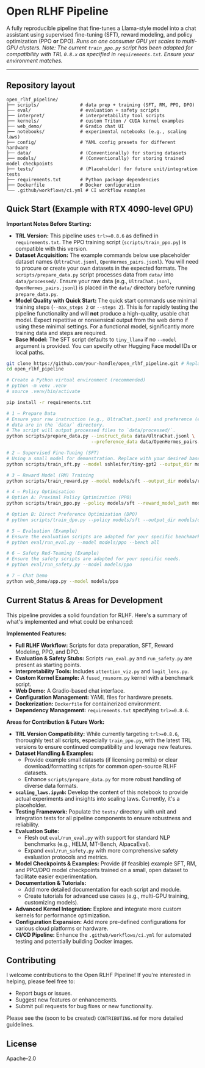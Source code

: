 # Open RLHF Pipeline

A fully reproducible pipeline that fine-tunes a Llama-style model into a chat assistant using supervised fine-tuning (SFT), reward modeling, and policy optimization (PPO **or** DPO).
*Runs on one consumer GPU yet scales to multi-GPU clusters.*
*Note: The current `train_ppo.py` script has been adapted for compatibility with TRL `0.8.x` as specified in `requirements.txt`. Ensure your environment matches.*

---
## Repository layout
```text
open_rlhf_pipeline/
├── scripts/               # data prep + training (SFT, RM, PPO, DPO)
├── eval/                  # evaluation + safety scripts
├── interpret/             # interpretability tool scripts
├── kernels/               # custom Triton / CUDA kernel examples
├── web_demo/              # Gradio chat UI
├── notebooks/             # experimental notebooks (e.g., scaling laws)
├── config/                # YAML config presets for different hardware
├── data/                  # (Conventionally) for storing datasets
├── models/                # (Conventionally) for storing trained model checkpoints
├── tests/                 # (Placeholder) for future unit/integration tests
├── requirements.txt       # Python package dependencies
├── Dockerfile             # Docker configuration
└── .github/workflows/ci.yml # CI workflow examples
```

## Quick Start (Example with RTX 4090-level GPU)

**Important Notes Before Starting:**
*   **TRL Version:** This pipeline uses `trl>=0.8.6` as defined in `requirements.txt`. The PPO training script (`scripts/train_ppo.py`) is compatible with this version.
*   **Dataset Acquisition:** The example commands below use placeholder dataset names (`UltraChat.jsonl`, `OpenHermes_pairs.jsonl`). You will need to procure or create your own datasets in the expected formats. The `scripts/prepare_data.py` script processes data from `data/` into `data/processed/`. Ensure your raw data (e.g., `UltraChat.jsonl`, `OpenHermes_pairs.jsonl`) is placed in the `data/` directory before running `prepare_data.py`.
*   **Model Quality with Quick Start:** The quick start commands use minimal training steps (`--max_steps 2` or `--steps 2`). This is for rapidly testing the pipeline functionality and will **not** produce a high-quality, usable chat model. Expect repetitive or nonsensical output from the web demo if using these minimal settings. For a functional model, significantly more training data and steps are required.
*   **Base Model:** The SFT script defaults to `tiny_llama` if no `--model` argument is provided. You can specify other Hugging Face model IDs or local paths.

```bash
git clone https://github.com/your-handle/open_rlhf_pipeline.git # Replace with the actual repository URL
cd open_rlhf_pipeline

# Create a Python virtual environment (recommended)
# python -m venv .venv
# source .venv/bin/activate

pip install -r requirements.txt

# 1 – Prepare Data
# Ensure your raw instruction (e.g., UltraChat.jsonl) and preference (e.g., OpenHermes_pairs.jsonl)
# data are in the `data/` directory.
# The script will output processed files to `data/processed/`.
python scripts/prepare_data.py --instruct_data data/UltraChat.jsonl \
                               --preference_data data/OpenHermes_pairs.jsonl

# 2 – Supervised Fine-Tuning (SFT)
# Using a small model for demonstration. Replace with your desired base model.
python scripts/train_sft.py --model sshleifer/tiny-gpt2 --output_dir models/sft --max_steps 2 # Example uses tiny-gpt2

# 3 – Reward Model (RM) Training
python scripts/train_reward.py --model models/sft --output_dir models/rm --max_steps 2

# 4 – Policy Optimisation
# Option A: Proximal Policy Optimization (PPO)
python scripts/train_ppo.py --policy models/sft --reward_model_path models/rm --output_dir models/ppo --steps 2

# Option B: Direct Preference Optimization (DPO)
# python scripts/train_dpo.py --policy models/sft --output_dir models/dpo --steps 2

# 5 – Evaluation (Example)
# Ensure the evaluation scripts are adapted for your specific benchmark datasets.
# python eval/run_eval.py --model models/ppo --bench all

# 6 – Safety Red-Teaming (Example)
# Ensure the safety scripts are adapted for your specific needs.
# python eval/run_safety.py --model models/ppo

# 7 – Chat Demo
python web_demo/app.py --model models/ppo
```

## Current Status & Areas for Development

This pipeline provides a solid foundation for RLHF. Here's a summary of what's implemented and what could be enhanced:

**Implemented Features:**
*   **Full RLHF Workflow:** Scripts for data preparation, SFT, Reward Modeling, PPO, and DPO.
*   **Evaluation & Safety Stubs:** Scripts `run_eval.py` and `run_safety.py` are present as starting points.
*   **Interpretability Tools:** Includes `attention_viz.py` and `logit_lens.py`.
*   **Custom Kernel Example:** A `fused_rmsnorm.py` kernel with a benchmark script.
*   **Web Demo:** A Gradio-based chat interface.
*   **Configuration Management:** YAML files for hardware presets.
*   **Dockerization:** `Dockerfile` for containerized environment.
*   **Dependency Management:** `requirements.txt` specifying `trl>=0.8.6`.

**Areas for Contribution & Future Work:**
*   **TRL Version Compatibility:** While currently targeting `trl>=0.8.6`, thoroughly test all scripts, especially `train_ppo.py`, with the latest TRL versions to ensure continued compatibility and leverage new features.
*   **Dataset Handling & Examples:**
    *   Provide example small datasets (if licensing permits) or clear download/formatting scripts for common open-source RLHF datasets.
    *   Enhance `scripts/prepare_data.py` for more robust handling of diverse data formats.
*   **`scaling_laws.ipynb`:** Develop the content of this notebook to provide actual experiments and insights into scaling laws. Currently, it's a placeholder.
*   **Testing Framework:** Populate the `tests/` directory with unit and integration tests for all pipeline components to ensure robustness and reliability.
*   **Evaluation Suite:**
    *   Flesh out `eval/run_eval.py` with support for standard NLP benchmarks (e.g., HELM, MT-Bench, AlpacaEval).
    *   Expand `eval/run_safety.py` with more comprehensive safety evaluation protocols and metrics.
*   **Model Checkpoints & Examples:** Provide (if feasible) example SFT, RM, and PPO/DPO model checkpoints trained on a small, open dataset to facilitate easier experimentation.
*   **Documentation & Tutorials:**
    *   Add more detailed documentation for each script and module.
    *   Create tutorials for advanced use cases (e.g., multi-GPU training, customizing models).
*   **Advanced Kernel Integration:** Explore and integrate more custom kernels for performance optimization.
*   **Configuration Expansion:** Add more pre-defined configurations for various cloud platforms or hardware.
*   **CI/CD Pipeline:** Enhance the `.github/workflows/ci.yml` for automated testing and potentially building Docker images.

## Contributing

I welcome contributions to the Open RLHF Pipeline! If you're interested in helping, please feel free to:
*   Report bugs or issues.
*   Suggest new features or enhancements.
*   Submit pull requests for bug fixes or new functionality.

Please see the (soon to be created) `CONTRIBUTING.md` for more detailed guidelines.

## License
Apache-2.0
